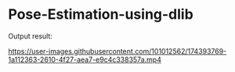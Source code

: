 # Pose-Estimation-using-dlib

Output result:

https://user-images.githubusercontent.com/101012562/174393769-1a112363-2610-4f27-aea7-e9c4c338357a.mp4

